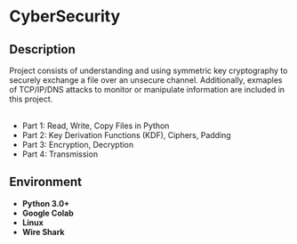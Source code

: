<h1> CyberSecurity </h1>

<h2> Description </h2>
Project consists of understanding and using symmetric key cryptography to securely exchange a file over an unsecure channel.
Additionally, exmaples of TCP/IP/DNS attacks to monitor or manipulate information are included in this project. 

<ul>
  <br/>
  <li> Part 1: Read, Write, Copy Files in Python
  <li> Part 2: Key Derivation Functions (KDF), Ciphers, Padding
  <li> Part 3: Encryption, Decryption
  <li> Part 4: Transmission
</ul>

<h2> Environment </h2>
<ul>
  <li><b> Python 3.0+ </b>
  <li><b> Google Colab </b>
  <li><b> Linux </b>
  <li><b> Wire Shark</b>
</ul>
